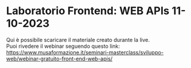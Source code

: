 # Laboratorio Frontend: WEB APIs 11-10-2023
Qui è possibile scaricare il materiale creato durante la live. <br>
Puoi rivedere il webinar seguendo questo link: https://www.musaformazione.it/seminari-masterclass/sviluppo-web/webinar-gratuito-front-end-web-apis/

